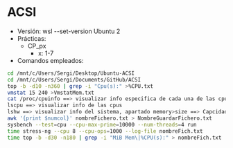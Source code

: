 # ACSI
- Versión: wsl --set-version Ubuntu 2
- Prácticas: 
  - CP_px
    - x: 1-7 
- Comandos empleados: 
```sh
cd /mnt/c/Users/Sergi/Desktop/Ubuntu-ACSI 
cd /mnt/c/Users/Sergi/Documents/GitHub/ACSI 
top -b -d10 -n360 | grep -i "Cpu(s):" >%CPU.txt 
vmstat 15 240 >VmstatMem.txt 
cat /proc/cpuinfo ==> visualizar info especifica de cada una de las cpus 
lscpu ==> visualizar info de las cpus 
lshw ==> visualizar info del sistema, apartado memory>size ==> Capcidad memoria 
awk '{print $numcol}' nombreFichero.txt > NombreGuardarFichero.txt 
sysbench --test=cpu --cpu-max-prime=10000 --num-threads=4 run 
time stress-ng --cpu 8 --cpu-ops=1000 --log-file nombreFich.txt 
time top -b -d30 -n180 | grep -i "MiB Mem\|%CPU(s):" > nombreFich.txt
```